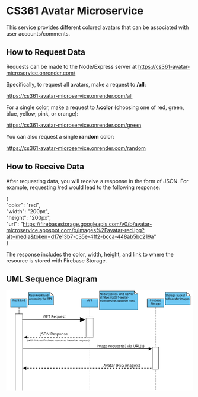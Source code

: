 # CS361 Avatar Microservice

This service provides different colored avatars that can be associated with user accounts/comments.

## How to Request Data

Requests can be made to the Node/Express server at https://cs361-avatar-microservice.onrender.com/

Specifically, to request all avatars, make a request to **/all**:

https://cs361-avatar-microservice.onrender.com/all

For a single color, make a request to **/:color** (choosing one of red, green, blue, yellow, pink, or orange):

https://cs361-avatar-microservice.onrender.com/green

You can also request a single **random** color:

https://cs361-avatar-microservice.onrender.com/random

## How to Receive Data

After requesting data, you will receive a response in the form of JSON. For example, requesting /red would lead to the following response:

{\
  "color": "red",\
  "width": "200px",\
  "height": "200px",\
  "url": "https://firebasestorage.googleapis.com/v0/b/avatar-microservice.appspot.com/o/images%2Favatar-red.jpg?alt=media&token=d17e13b7-c35e-4ff2-bcca-448ab5bc219a" \
}

The response includes the color, width, height, and link to where the resource is stored with Firebase Storage.

## UML Sequence Diagram

![Sequence Diagram](sequence-diagram.png?raw=true "Sequence Diagram")
